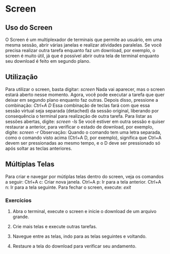 ﻿# Screen

## Uso do Screen

O Screen é um multiplexador de terminais que permite ao usuário, em uma mesma sessão, abrir várias janelas e realizar atividades paralelas.
Se você precisa realizar outra tarefa enquanto faz um download, por exemplo, o screen é muito útil, já que é possível abrir outra tela de terminal enquanto seu download é feito em segundo plano.

## Utilização

Para utilizar o screen, basta digitar:
*screen*
Nada vai aparecer, mas o screen estará aberto nesse momento.
Agora, você pode executar a tarefa que quer deixar em segundo plano enquanto faz outras.
Depois disso, pressione a combinação:
*Ctrl+A D*
Essa combinação de teclas fará com que essa sessão virtual seja separada (detached) da sessão original, liberando por consequência o terminal para realização de outra tarefa.
Para listar as sessões abertas, digite:
*screen -ls*
Se você estiver em outra sessão e quiser restaurar a anterior, para verificar o estado de download, por exemplo, digite:
*screen -r*
Observação: Quando o comando tem uma letra separada, como o comando visto acima (Ctrl+A D, por exemplo), significa que Ctrl+A devem ser pressionadas ao mesmo tempo, e o D deve ser pressionado só após soltar as teclas anteriores.

## Múltiplas Telas

Para criar e navegar por mútiplas telas dentro do screen, veja os comandos a seguir:
Ctrl+A c: Criar nova janela.
Ctrl+A p: Ir para a tela anterior.
Ctrl+A n: Ir para a tela seguinte.
Para fechar o screen, execute:
*exit*

### Exercícios

1. Abra o terminal, execute o screen e inicie o download de um arquivo grande.

2. Crie mais telas e execute outras tarefas.

3. Navegue entre as telas, indo para as telas seguintes e voltando.

4. Restaure a tela do download para verificar seu andamento.
